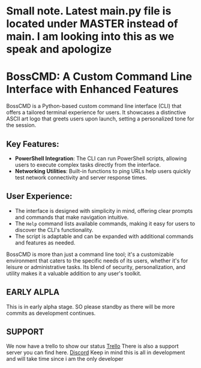 # Small note. Latest main.py file is located under MASTER instead of main. I am looking into this as we speak and apologize


# BossCMD: A Custom Command Line Interface with Enhanced Features

BossCMD is a Python-based custom command line interface (CLI) that offers a tailored terminal experience for users. It showcases a distinctive ASCII art logo that greets users upon launch, setting a personalized tone for the session.

## Key Features:
- **PowerShell Integration**: The CLI can run PowerShell scripts, allowing users to execute complex tasks directly from the interface.
- **Networking Utilities**: Built-in functions to ping URLs help users quickly test network connectivity and server response times.

## User Experience:
- The interface is designed with simplicity in mind, offering clear prompts and commands that make navigation intuitive.
- The `Help` command lists available commands, making it easy for users to discover the CLI's functionality.
- The script is adaptable and can be expanded with additional commands and features as needed.

BossCMD is more than just a command line tool; it's a customizable environment that caters to the specific needs of its users, whether it's for leisure or administrative tasks. Its blend of security, personalization, and utility makes it a valuable addition to any user's toolkit.

## EARLY ALPLA

This is in early alpha stage. SO please standby as there will be more commits as development continues.

## SUPPORT
We now have a trello to show our status
[Trello](https://trello.com/b/CIW0fVeD/project-bosscmd)
There is also a support server you can find here.
[Discord](https://discord.gg/dsQXcwfBJB)
Keep in mind this is all in development and will take time since i am the only developer
